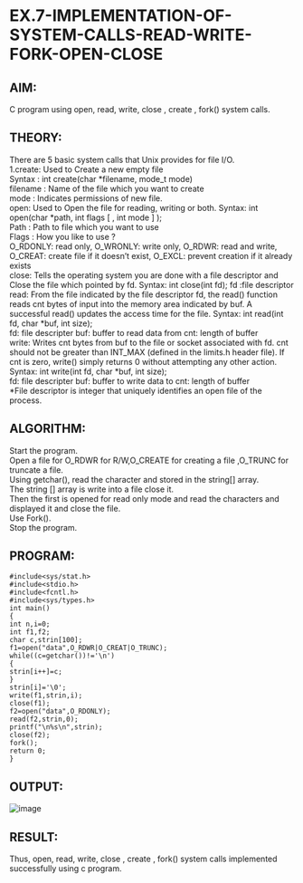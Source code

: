 # EX.7-IMPLEMENTATION-OF-SYSTEM-CALLS-READ-WRITE-FORK-OPEN-CLOSE

## AIM:
C program using open, read, write, close , create , fork() system calls.
## THEORY:
There are 5 basic system calls that Unix provides for file I/O.
<br>
1.create: Used to Create a new empty file
<br>
Syntax : int create(char *filename, mode_t mode)
<br>
filename : Name of the file which you want to create
<br>
mode : Indicates permissions of new file.
<br>
open: Used to Open the file for reading, writing or both. Syntax: int open(char *path, int flags [ , int mode ] );
<br>
Path : Path to file which you want to use
<br>
Flags : How you like to use ?
<br>
O_RDONLY: read only, O_WRONLY: write only, O_RDWR: read and write, O_CREAT: create file if it doesn’t exist, O_EXCL: prevent creation if it already exists
<br>
close: Tells the operating system you are done with a file descriptor and Close the file which pointed by fd. Syntax: int close(int fd); fd :file descriptor
<br>
read: From the file indicated by the file descriptor fd, the read() function reads cnt bytes of input into the memory area indicated by buf. A successful read() updates the access time for the file. Syntax: int read(int fd, char *buf, int size);
<br>
fd: file descripter buf: buffer to read data from cnt: length of buffer
<br>
write: Writes cnt bytes from buf to the file or socket associated with fd. cnt should not be greater than INT_MAX (defined in the limits.h header file). If cnt is zero, write() simply returns 0 without attempting any other action. Syntax: int write(int fd, char *buf, int size);
<br>
fd: file descripter buf: buffer to write data to cnt: length of buffer
<br>
*File descriptor is integer that uniquely identifies an open file of the process.
<br>
## ALGORITHM:
Start the program.
<br>
Open a file for O_RDWR for R/W,O_CREATE for creating a file ,O_TRUNC for truncate a file.
<br>
Using getchar(), read the character and stored in the string[] array.
<br>
The string [] array is write into a file close it.
<br>
Then the first is opened for read only mode and read the characters and displayed it and close the file.
<br>
Use Fork().
<br>
Stop the program.
<br>
## PROGRAM:
```
#include<sys/stat.h> 
#include<stdio.h> 
#include<fcntl.h> 
#include<sys/types.h> 
int main() 
{ 
int n,i=0; 
int f1,f2; 
char c,strin[100]; 
f1=open("data",O_RDWR|O_CREAT|O_TRUNC); 
while((c=getchar())!='\n') 
{ 
strin[i++]=c; 
} 
strin[i]='\0'; 
write(f1,strin,i); 
close(f1); 
f2=open("data",O_RDONLY); 
read(f2,strin,0); 
printf("\n%s\n",strin); 
close(f2); 
fork(); 
return 0; 
}
```
## OUTPUT:

![image](https://github.com/kavinesh8476/EX.7-IMPLEMENTATION-OF-SYSTEM-CALLS-READ-WRITE-FORK-OPEN-CLOSE/assets/118466561/377859e1-a3ca-4ff0-976b-359b4318c12d)

## RESULT:
Thus, open, read, write, close , create , fork() system calls implemented successfully using c program.
